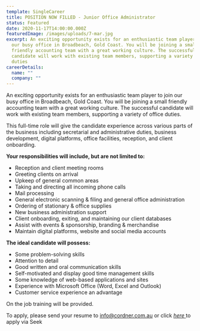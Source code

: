 ```yaml
---
template: SingleCareer
title: POSITION NOW FILLED - Junior Office Administrator
status: Featured
date: 2020-11-17T14:00:00.000Z
featuredImage: /images/uploads/7-mar.jpg
excerpt: An exciting opportunity exists for an enthusiastic team player to join
  our busy office in Broadbeach, Gold Coast. You will be joining a small
  friendly accounting team with a great working culture. The successful
  candidate will work with existing team members, supporting a variety of office
  duties
careerDetails:
  name: ""
  company: ""
---
```

An exciting opportunity exists for an enthusiastic team player to join our busy office in Broadbeach, Gold Coast. You will be joining a small friendly accounting team with a great working culture. The successful candidate will work with existing team members, supporting a variety of office duties.

This full-time role will give the candidate experience across various parts of the business including secretarial and administrative duties, business development, digital platforms, office facilities, reception, and client onboarding. 

**Your responsibilities will include, but are not limited to:**

* Reception and client meeting rooms
* Greeting clients on arrival 
* Upkeep of general common areas
* Taking and directing all incoming phone calls
* Mail processing
* General electronic scanning & filing and general office administration
* Ordering of stationary & office supplies
* New business administration support 
* Client onboarding, exiting, and maintaining our client databases
* Assist with events & sponsorship, branding & merchandise
* Maintain digital platforms, website and social media accounts

**The ideal candidate will possess:**

* Some problem-solving skills
* Attention to detail
* Good written and oral communication skills
* Self-motivated and display good time management skills
* Some knowledge of web-based applications and sites
* Experience with Microsoft Office (Word, Excel and Outlook)
* Customer service experience an advantage

On the job training will be provided.

To apply, please send your resume to info@cordner.com.au or click [*here* ](https://www.seek.com.au/job/52506019?type=promoted#searchRequestToken=30043df8-302b-4333-b5f8-35e28b3cfaf9)to apply via Seek